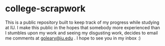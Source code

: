 # college-scrapwork

This is a public repository built to keep track of my progress while studying at IU. I make this public in the hopes that somebody more experienced than I stumbles upon my work and seeing my disgusting work, decides to email me comments at goleary@iu.edu . I hope to see you in my inbox :)



